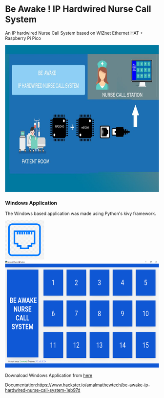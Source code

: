 # Be Awake ! IP Hardwired Nurse Call System
An IP hardwired Nurse Call System based on WIZnet Ethernet HAT + Raspberry Pi Pico

<img src="img/cover_image-1024x576 .jpg" width="1024" height="480" />

### Windows Application

The Windows based application was made using Python's kivy framework.

<img src="img/icon.png" width="128" height="128" />
<img src="img/win_app.png" width="650" height="350" />

Downaload Windows Application from <a href="https://github.com/amalmathewtech/be-awake-ip-hardwired-nurse-call-system/blob/main/windows_application/executable_file/setup.exe">here</a>

Documentation:https://www.hackster.io/amalmathewtech/be-awake-ip-hardwired-nurse-call-system-1eb97d


